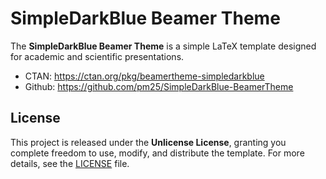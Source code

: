# SimpleDarkBlue Beamer Theme

The **SimpleDarkBlue Beamer Theme** is a simple LaTeX template designed for academic and scientific presentations.

-   CTAN: https://ctan.org/pkg/beamertheme-simpledarkblue
-   Github: https://github.com/pm25/SimpleDarkBlue-BeamerTheme

## License

This project is released under the **Unlicense License**, granting you complete freedom to use, modify, and distribute the template. For more details, see the [LICENSE](./LICENSE) file.